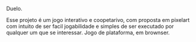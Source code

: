 Duelo.

  Esse projeto é um jogo interativo e coopetarivo, com proposta em pixelart com intuito de ser facil jogabilidade e simples de ser executado por qualquer um que se interessar. Jogo de plataforma, em brownser.
